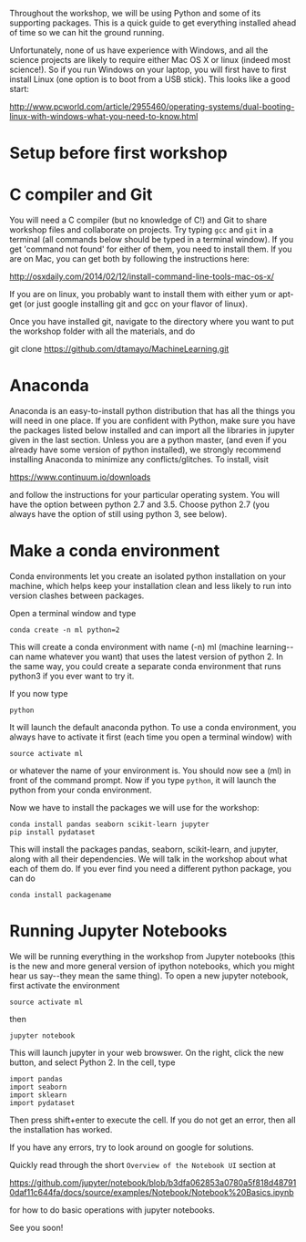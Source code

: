 Throughout the workshop, we will be using Python and some of its supporting packages.  This is a quick guide to get everything installed ahead of time so we can hit the ground running.

Unfortunately, none of us have experience with Windows, and all the science projects are likely to require either Mac OS X or linux (indeed most science!).  So if you run Windows on your laptop, you will first have to first install Linux (one option is to boot from a USB stick).  This looks like a good start:

http://www.pcworld.com/article/2955460/operating-systems/dual-booting-linux-with-windows-what-you-need-to-know.html

# Setup before first workshop

# C compiler and Git

You will need a C compiler (but no knowledge of C!) and Git to share workshop files and collaborate on projects.  Try typing `gcc` and `git` in a terminal (all commands below should be typed in a terminal window).  If you get 'command not found' for either of them, you need to install them.  If you are on Mac, you can get both by following the instructions here:

http://osxdaily.com/2014/02/12/install-command-line-tools-mac-os-x/

If you are on linux, you probably want to install them with either yum or apt-get (or just google installing git and gcc on your flavor of linux).

Once you have installed git, navigate to the directory where you want to put the workshop folder with all the materials, and do

git clone https://github.com/dtamayo/MachineLearning.git

# Anaconda

Anaconda is an easy-to-install python distribution that has all the things you will need in one place.  If you are confident with Python, make sure you have the packages listed below installed and can import all the libraries in jupyter given in the last section.  Unless you are a python master, (and even if you already have some version of python installed), we strongly recommend installing Anaconda to minimize any conflicts/glitches.  To install, visit 

https://www.continuum.io/downloads 

and follow the instructions for your particular operating system.  You will have the option between python 2.7 and 3.5.  Choose python 2.7 (you always have the option of still using python 3, see below).  

# Make a conda environment

Conda environments let you create an isolated python installation on your machine, which helps keep your installation clean and less likely to run into version clashes between packages.

Open a terminal window and type

    conda create -n ml python=2

This will create a conda environment with name (-n) ml (machine learning--can name whatever you want) that uses the latest version of python 2.  In the same way, you could create a separate conda environment that runs python3 if you ever want to try it.

If you now type

    python

It will launch the default anaconda python.  To use a conda environment, you always have to activate it first (each time you open a terminal window) with

    source activate ml

or whatever the name of your environment is.  You should now see a (ml) in front of the command prompt.  Now if you type `python`, it will launch the python from your conda environment.

Now we have to install the packages we will use for the workshop:

    conda install pandas seaborn scikit-learn jupyter
    pip install pydataset

This will install the packages pandas, seaborn, scikit-learn, and jupyter, along with all their dependencies.  We will talk in the workshop about what each of them do.  If you ever find you need a different python package, you can do

    conda install packagename

# Running Jupyter Notebooks

We will be running everything in the workshop from Jupyter notebooks (this is the new and more general version of ipython notebooks, which you might hear us say--they mean the same thing).  To open a new jupyter notebook, first activate the environment

    source activate ml
    
then

    jupyter notebook

This will launch jupyter in your web browswer.  On the right, click the new button, and select Python 2.  In the cell, type

    import pandas
    import seaborn
    import sklearn
    import pydataset

Then press shift+enter to execute the cell.  If you do not get an error, then all the installation has worked.  

If you have any errors, try to look around on google for solutions. 

Quickly read through the short `Overview of the Notebook UI` section at

https://github.com/jupyter/notebook/blob/b3dfa062853a0780a5f818d487910daf11c644fa/docs/source/examples/Notebook/Notebook%20Basics.ipynb

for how to do basic operations with jupyter notebooks.

See you soon!
